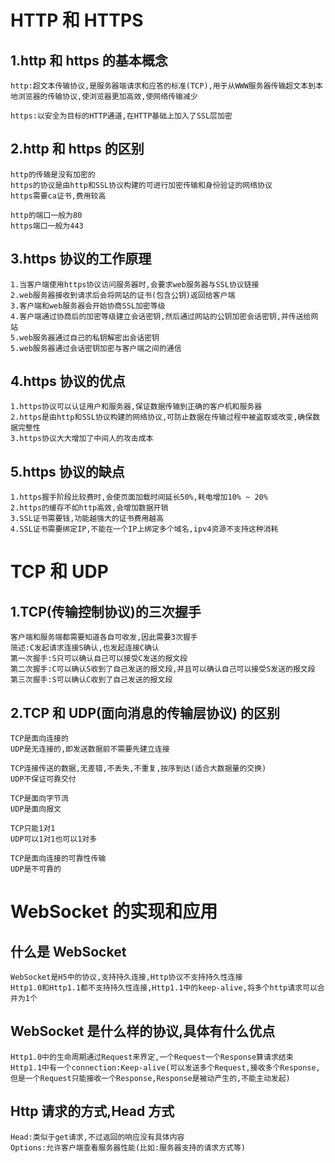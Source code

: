 # HTTP 和 HTTPS

## 1.http 和 https 的基本概念

    http:超文本传输协议,是服务器端请求和应答的标准(TCP),用于从WWW服务器传输超文本到本地浏览器的传输协议,使浏览器更加高效,使网络传输减少

    https:以安全为目标的HTTP通道,在HTTP基础上加入了SSL层加密

## 2.http 和 https 的区别

    http的传输是没有加密的
    https的协议是由http和SSL协议构建的可进行加密传输和身份验证的网络协议
    https需要ca证书,费用较高

    http的端口一般为80
    https端口一般为443

## 3.https 协议的工作原理

    1.当客户端使用https协议访问服务器时,会要求web服务器与SSL协议链接
    2.web服务器接收到请求后会将网站的证书(包含公钥)返回给客户端
    3.客户端和web服务器会开始协商SSL加密等级
    4.客户端通过协商后的加密等级建立会话密钥,然后通过网站的公钥加密会话密钥,并传送给网站
    5.web服务器通过自己的私钥解密出会话密钥
    5.web服务器通过会话密钥加密与客户端之间的通信

## 4.https 协议的优点

    1.https协议可以认证用户和服务器,保证数据传输到正确的客户机和服务器
    2.https是由http和SSL协议构建的网络协议,可防止数据在传输过程中被盗取或改变,确保数据完整性
    3.https协议大大增加了中间人的攻击成本

## 5.https 协议的缺点

    1.https握手阶段比较费时,会使页面加载时间延长50%,耗电增加10% ~ 20%
    2.https的缓存不如http高效,会增加数据开销
    3.SSL证书需要钱,功能越强大的证书费用越高
    4.SSL证书需要绑定IP,不能在一个IP上绑定多个域名,ipv4资源不支持这种消耗

# TCP 和 UDP

## 1.TCP(传输控制协议)的三次握手

    客户端和服务端都需要知道各自可收发,因此需要3次握手
    简述:C发起请求连接S确认,也发起连接C确认
    第一次握手:S只可以确认自己可以接受C发送的报文段
    第二次握手:C可以确认S收到了自己发送的报文段,并且可以确认自己可以接受S发送的报文段
    第三次握手:S可以确认C收到了自己发送的报文段

## 2.TCP 和 UDP(面向消息的传输层协议) 的区别

    TCP是面向连接的
    UDP是无连接的,即发送数据前不需要先建立连接

    TCP连接传送的数据,无差错,不丢失,不重复,按序到达(适合大数据量的交换)
    UDP不保证可靠交付

    TCP是面向字节流
    UDP是面向报文

    TCP只能1对1
    UDP可以1对1也可以1对多

    TCP是面向连接的可靠性传输
    UDP是不可靠的

# WebSocket 的实现和应用

## 什么是 WebSocket

    WebSocket是H5中的协议,支持持久连接,Http协议不支持持久性连接
    Http1.0和Http1.1都不支持持久性连接,Http1.1中的keep-alive,将多个http请求可以合并为1个

## WebSocket 是什么样的协议,具体有什么优点

    Http1.0中的生命周期通过Request来界定,一个Request一个Response算请求结束
    Http1.1中有一个connection:Keep-alive(可以发送多个Request,接收多个Response,但是一个Request只能接收一个Response,Response是被动产生的,不能主动发起)

## Http 请求的方式,Head 方式

    Head:类似于get请求,不过返回的响应没有具体内容
    Options:允许客户端查看服务器性能(比如:服务器支持的请求方式等)
